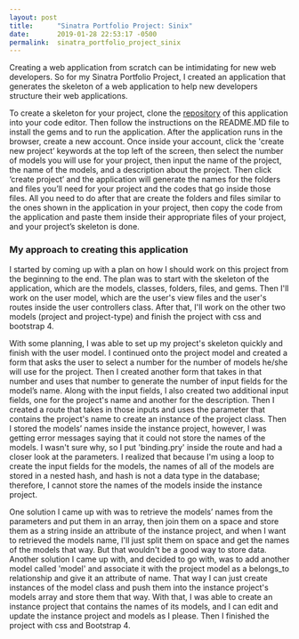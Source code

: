 ```yaml
---
layout: post
title:      "Sinatra Portfolio Project: Sinix"
date:       2019-01-28 22:53:17 -0500
permalink:  sinatra_portfolio_project_sinix
---
```



Creating a web application from scratch can be intimidating for new web developers. So for my Sinatra Portfolio Project, I created an application that generates the skeleton of a web application to help new developers structure their web applications. 

To create a skeleton for your project, clone the [repository](http://github.com/Cheng0315/sinix) of this application into your code editor. Then follow the instructions on the README.MD file to install the gems and to run the application. After the application runs in the browser, create a new account. Once inside your account, click the 'create new project’ keywords at the top left of the screen, then select the number of models you will use for your project, then input the name of the project, the name of the models, and a description about the project. Then click ‘create project’ and the application will generate the names for the folders and files you’ll need for your project and the codes that go inside those files. All you need to do after that are create the folders and files similar to the ones shown in the application in your project, then copy the code from the application and paste them inside their appropriate files of your project, and your project’s skeleton is done. 

### My approach to creating this application

I started by coming up with a plan on how I should work on this project from the beginning to the end. The plan was to start with the skeleton of the application, which are the models, classes, folders, files, and gems. Then I'll work on the user model, which are the user's view files and the user's routes inside the user controllers class. After that, I'll work on the other two models (project and project-type) and finish the project with css and bootstrap 4. 

With some planning, I was able to set up my project's skeleton quickly and finish with the user model. I continued onto the project model and created a form that asks the user to select a number for the number of models he/she will use for the project. Then I created another form that takes in that number and uses that number to generate the number of input fields for the model’s name. Along with the input fields, I also created two additional input fields, one for the project's name and another for the description. Then I created a route that takes in those inputs and uses the parameter that contains the project's name to create an instance of the project class. Then I stored the models’ names inside the instance project, however, I was getting error messages saying that it could not store the names of the models. I wasn't sure why, so I put 'binding.pry' inside the route and had a closer look at the parameters. I realized that because I'm using a loop to create the input fields for the models, the names of all of the models are stored in a nested hash, and hash is not a data type in the database; therefore, I cannot store the names of the models inside the instance project. 

One solution I came up with was to retrieve the models’ names from the parameters and put them in an array, then join them on a space and store them as a string inside an attribute of the instance project, and when I want to retrieved the models name, I'll just split them on space and get the names of the models that way. But that wouldn't be a good way to store data. Another solution I came up with, and decided to go with, was to add another model called 'model' and associate it with the project model as a belongs_to relationship and give it an attribute of name. That way I can just create instances of the model class and push them into the instance project's models array and store them that way. With that, I was able to create an instance project that contains the names of its models, and I can edit and update the instance project and models as I please. Then I finished the project with css and Bootstrap 4.

